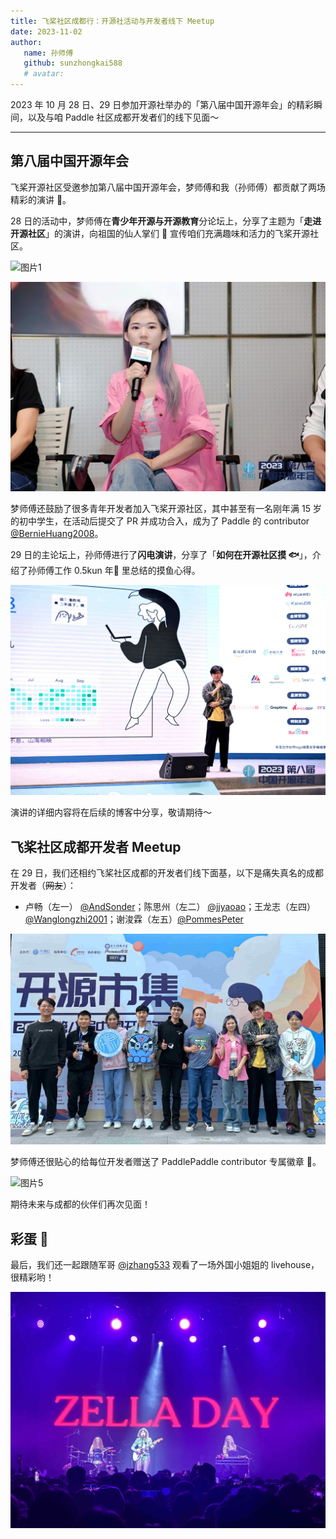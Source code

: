 ```yaml
---
title: 飞桨社区成都行：开源社活动与开发者线下 Meetup
date: 2023-11-02
author:
   name: 孙师傅
   github: sunzhongkai588
   # avatar:
---
```


2023 年 10 月 28 日、29 日参加开源社举办的「第八届中国开源年会」的精彩瞬间，以及与咱 Paddle 社区成都开发者们的线下见面～

---

## 第八届中国开源年会

飞桨开源社区受邀参加第八届中国开源年会，梦师傅和我（孙师傅）都贡献了两场精彩的演讲 🎉。

28 日的活动中，梦师傅在**青少年开源与开源教育**分论坛上，分享了主题为「**走进开源社区**」的演讲，向祖国的仙人掌们 🌵 宣传咱们充满趣味和活力的飞桨开源社区。

![图片1](../images/chengdu-kaiyuanshe/chengdu-kaiyuanshe-01.jpg)

![图片2](../images/chengdu-kaiyuanshe/chengdu-kaiyuanshe-02.jpg)

梦师傅还鼓励了很多青年开发者加入飞桨开源社区，其中甚至有一名刚年满 15 岁的初中学生，在活动后提交了 PR 并成功合入，成为了 Paddle 的 contributor [@BernieHuang2008](https://github.com/BernieHuang2008)。

29 日的主论坛上，孙师傅进行了**闪电演讲**，分享了「**如何在开源社区摸 🐟**」，介绍了孙师傅工作 0.5kun 年🐔 里总结的摸鱼心得。

![图片3](../images/chengdu-kaiyuanshe/chengdu-kaiyuanshe-03.jpg)

演讲的详细内容将在后续的博客中分享，敬请期待～

## 飞桨社区成都开发者 Meetup

在 29 日，我们还相约飞桨社区成都的开发者们线下面基，以下是痛失真名的成都开发者（~~网友~~）：

-  卢畅（左一） [@AndSonder](https://github.com/AndSonder)；陈思州（左二） [@jjyaoao](https://github.com/jjyaoao)；王龙志（左四） [@Wanglongzhi2001](https://github.com/Wanglongzhi2001)；谢浚霖（左五）[@PommesPeter](https://github.com/PommesPeter)

![图片4](../images/chengdu-kaiyuanshe/chengdu-kaiyuanshe-04.jpg)

梦师傅还很贴心的给每位开发者赠送了 PaddlePaddle contributor 专属徽章 🥳。

![图片5](../images/chengdu-kaiyuanshe/chengdu-kaiyuanshe-05.jpg)

期待未来与成都的伙伴们再次见面！

## 彩蛋 🎊

最后，我们还一起跟随军哥 [@jzhang533](https://github.com/jzhang533) 观看了一场外国小姐姐的 livehouse，很精彩哟！

![图片6](../images/chengdu-kaiyuanshe/chengdu-egg.jpg)
